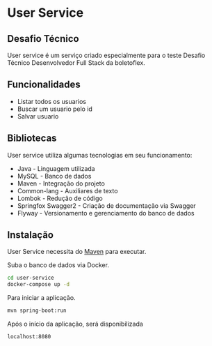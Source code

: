 # User Service
## Desafio Técnico

User service é um serviço criado especialmente para o teste Desafio Técnico Desenvolvedor Full Stack da boletoflex.

## Funcionalidades

- Listar todos os usuarios
- Buscar um usuario pelo id
- Salvar usuario
 

## Bibliotecas

User service utiliza algumas tecnologias em seu funcionamento:

- Java - Linguagem utilizada
- MySQL - Banco de dados
- Maven - Integração do projeto
- Common-lang - Auxiliares de texto
- Lombok - Redução de código
- Springfox Swagger2 - Criação de documentação via Swagger
- Flyway - Versionamento e gerenciamento do banco de dados

## Instalação

User Service necessita do [Maven] para executar.

Suba o banco de dados via Docker.

```sh
cd user-service
docker-compose up -d
```

Para iniciar a aplicação.

```sh
mvn spring-boot:run
```

Após o início da aplicação, será disponibilizada

```sh
localhost:8080
```


[//]: # 
   [Maven]: <https://maven.apache.org/>